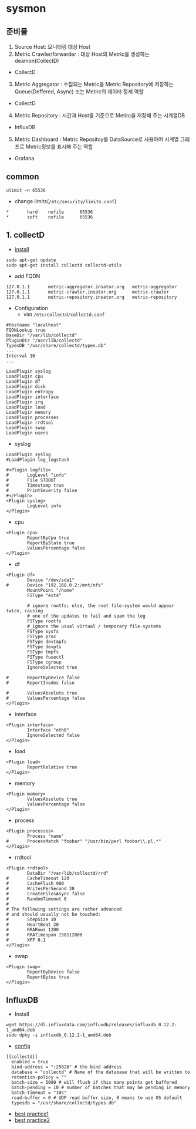 # sysmon
## 준비물
1. Source Host: 모니터링 대상 Host
2. Metric Crawler/forwarder : 대상 Host의 Metric을 생성하는 deamon(CollectD)
  - CollectD
3. Metric Aggregator : 수집되는 Metric을 Metric Repository에 저장하는 Queue(Deffered, Async) 또는 Metirc의 데이터 정제 역할
  - CollectD
4. Metric Repository : 시간과 Host를 기준으로 Metirc을 저장해 주는 시계열DB
  - InfluxDB
5. Metric Dashboard : Metric Repositoy를 DataSource로 사용하여 시계열 그래프로 Metric정보를 표시해 주는 역할
  - Grafana


## common
```
ulimit -n 65536
```
* change limits(`/etc/security/limits.conf`)
```
* 		hard	nofile		65536
* 		soft	nofile		65536
```

## 1. collectD
* [install](https://www.digitalocean.com/community/tutorials/how-to-configure-collectd-to-gather-system-metrics-for-graphite-on-ubuntu-14-04)
```
sudo apt-get update
sudo apt-get install collectd collectd-utils
```
* add FQDN
```
127.0.1.1       metric-aggregator.insator.org   metric-aggregator
127.0.1.1       metric-crawler.insator.org      metric-crawler
127.0.1.1       metric-repository.insator.org   metric-repository
```
* Configuration
  - vim `/etc/collectd/collectd.conf`
```
#Hostname "localhost"
FQDNLookup true
BaseDir "/var/lib/collectd"
PluginDir "/usr/lib/collectd"
TypesDB "/usr/share/collectd/types.db"
...
Interval 10
...
```
```
LoadPlugin syslog
LoadPlugin cpu
LoadPlugin df
LoadPlugin disk
LoadPlugin entropy
LoadPlugin interface
LoadPlugin irq
LoadPlugin load
LoadPlugin memory
LoadPlugin processes
LoadPlugin rrdtool
LoadPlugin swap
LoadPlugin users
```
* syslog
```
LoadPlugin syslog
#LoadPlugin log_logstash

#<Plugin logfile>
#       LogLevel "info"
#       File STDOUT
#       Timestamp true
#       PrintSeverity false
#</Plugin>
<Plugin syslog>
        LogLevel info
</Plugin>
```
* cpu
```
<Plugin cpu>
        ReportByCpu true
        ReportByState true
        ValuesPercentage false
</Plugin>
```
* df
```
<Plugin df>
        Device "/dev/sda1"
#       Device "192.168.0.2:/mnt/nfs"
        MountPoint "/home"
        FSType "ext4"

        # ignore rootfs; else, the root file-system would appear twice, causing
        # one of the updates to fail and spam the log
        FSType rootfs
        # ignore the usual virtual / temporary file-systems
        FSType sysfs
        FSType proc
        FSType devtmpfs
        FSType devpts
        FSType tmpfs
        FSType fusectl
        FSType cgroup
        IgnoreSelected true

#       ReportByDevice false
#       ReportInodes false

#       ValuesAbsolute true
#       ValuesPercentage false
</Plugin>
```
* interface
```
<Plugin interface>
        Interface "eth0"
        IgnoreSelected false
</Plugin>
```
* load
```
<Plugin load>
        ReportRelative true
</Plugin>
```
* memory
```
<Plugin memory>
        ValuesAbsolute true
        ValuesPercentage false
</Plugin>
```
* process
```
<Plugin processes>
        Process "name"
#       ProcessMatch "foobar" "/usr/bin/perl foobar\\.pl.*"
</Plugin>
```
* rrdtool
```
<Plugin rrdtool>
        DataDir "/var/lib/collectd/rrd"
#       CacheTimeout 120
#       CacheFlush 900
#       WritesPerSecond 30
#       CreateFilesAsync false
#       RandomTimeout 0
#
# The following settings are rather advanced
# and should usually not be touched:
#       StepSize 10
#       HeartBeat 20
#       RRARows 1200
#       RRATimespan 158112000
#       XFF 0.1
</Plugin>
```
* swap
```
<Plugin swap>
        ReportByDevice false
        ReportBytes true
</Plugin>
```


## InfluxDB
* Install
```
wget https://dl.influxdata.com/influxdb/releases/influxdb_0.12.2-1_amd64.deb
sudo dpkg -i influxdb_0.12.2-1_amd64.deb
```
* [config](https://github.com/influxdata/influxdb/blob/master/services/collectd/README.md)
```
[[collectd]]
  enabled = true
  bind-address = ":25826" # the bind address
  database = "collectd" # Name of the database that will be written to
  retention-policy = ""
  batch-size = 5000 # will flush if this many points get buffered
  batch-pending = 10 # number of batches that may be pending in memory
  batch-timeout = "10s"
  read-buffer = 0 # UDP read buffer size, 0 means to use OS default
  typesdb = "/usr/share/collectd/types.db"
```
* [best practice1](http://jessesnet.com/development-notes/2015/using-collectd-with-influxdb/)
* [best practice2](https://sonnguyen.ws/monitor-server-with-collectd-influxdb-and-grafana/)
